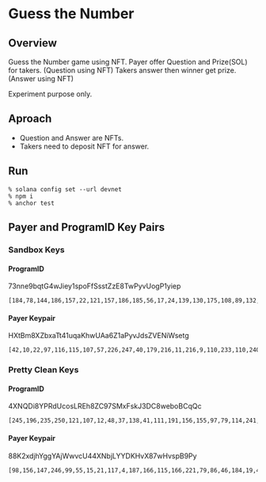 # Guess the Number
## Overview
Guess the Number game using NFT.
Payer offer Question and Prize(SOL) for takers. (Question using NFT)
Takers answer then winner get prize. (Answer using NFT)

Experiment purpose only.

## Aproach
- Question and Answer are NFTs.
- Takers need to deposit NFT for answer.

## Run
```
% solana config set --url devnet
% npm i
% anchor test
```

## Payer and ProgramID Key Pairs
### Sandbox Keys
#### ProgramID
73nne9bqtG4wJiey1spoFfSsstZzE8TwPyvUogP1yiep

```
[184,78,144,186,157,22,121,157,186,185,56,17,24,139,130,175,108,89,132,251,16,95,114,137,111,209,63,203,199,64,37,131,89,221,13,249,235,249,120,74,80,5,67,85,44,193,144,125,96,229,203,157,53,8,163,149,225,69,92,99,68,64,91,149]
```

#### Payer Keypair
HXtBm8XZbxaTt41uqaKhwUAa6Z1aPyvJdsZVENiWsetg

```
[42,10,22,97,116,115,107,57,226,247,40,179,216,11,216,9,110,233,110,240,85,78,144,173,253,79,75,12,175,216,43,214,245,164,74,111,54,131,150,17,113,31,4,20,159,81,221,64,109,212,188,82,203,134,242,13,210,177,22,8,166,44,126,233]
```

### Pretty Clean Keys
#### ProgramID
4XNQDi8YPRdUcosLREh8ZC97SMxFskJ3DC8weboBCqQc

```
[245,196,235,250,121,107,12,48,37,138,41,111,191,156,155,97,79,114,241,164,100,15,23,170,155,225,171,94,201,159,10,157,52,90,174,183,23,97,175,251,13,94,201,108,176,239,124,106,205,4,132,9,25,40,233,174,142,111,221,153,20,186,18,49]
```

#### Payer Keypair
88K2xdjhYggYAjWwvcU44XNbjLYYDKHvX87wHvspB9Py

```
[98,156,147,246,99,55,15,21,117,4,187,166,115,166,221,79,86,46,184,19,41,37,75,55,204,195,46,174,200,1,165,117,105,225,67,215,130,231,154,212,253,226,213,42,232,7,156,93,50,132,187,17,73,172,85,5,165,191,201,12,32,175,212,84]
```
